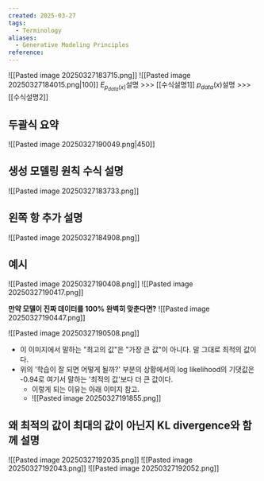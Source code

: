 ```yaml
---
created: 2025-03-27
tags:
  - Terminology
aliases:
  - Generative Modeling Principles
reference:
---
```

![[Pasted image 20250327183715.png]]
![[Pasted image 20250327184015.png|100]] $E_{p_{data}(x)}$설명 >>> [[수식설명1]]
$p_{data}(x)$설명 >>> [[수식설명2]]

## 두괄식 요약
![[Pasted image 20250327190049.png|450]]


## 생성 모델링 원칙 수식 설명
![[Pasted image 20250327183733.png]]

## 왼쪽 항 추가 설명
![[Pasted image 20250327184908.png]]

## 예시
![[Pasted image 20250327190408.png]]
![[Pasted image 20250327190417.png]]

**만약 모델이 진짜 데이터를 100% 완벽히 맞춘다면?**
![[Pasted image 20250327190447.png]]

![[Pasted image 20250327190508.png]]
- 이 이미지에서 말하는 "최고의 값"은 "가장 큰 값"이 아니다. 말 그대로 최적의 값이다.
- 위의 '학습이 잘 되면 어떻게 될까?' 부분의 상황에서의 log likelihood의 기댓값은 -0.94로 여기서 말하는 '최적의 값'보다 더 큰 값이다.
	- 이렇게 되는 이유는 아래 이미지 참고.
	- ![[Pasted image 20250327191855.png]]

## 왜 최적의 값이 최대의 값이 아닌지 KL divergence와 함께 설명
![[Pasted image 20250327192035.png]]
![[Pasted image 20250327192043.png]]
![[Pasted image 20250327192052.png]]